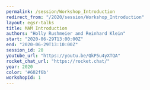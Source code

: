 ```yaml
---
permalink: /session/Workshop_Introduction
redirect_from: "/2020/session/Workshop_Introduction"
layout: egsr-talks
title: MAM Introduction
authors: "Holly Rushmeier and Reinhard Klein"
start: "2020-06-29T13:00:00Z"
end: "2020-06-29T13:10:00Z"
session_id: 20
youtube_url: "https://youtu.be/QkP5u4yXTQA"
rocket_chat_url: "https://rocket.chat/"
year: 2020
color: '#602f6b'
workshopId: 1
---
```

